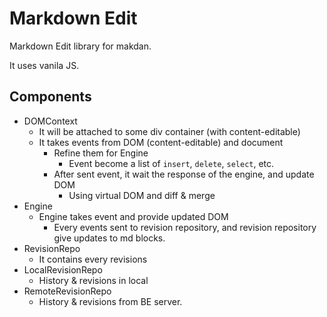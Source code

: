 # Markdown Edit

Markdown Edit library for makdan.

It uses vanila JS.

## Components

- DOMContext
	- It will be attached to some div container (with content-editable)
  - It takes events from DOM (content-editable) and document
	  - Refine them for Engine
		- Event become a list of `insert`, `delete`, `select`, etc.
	- After sent event, it wait the response of the engine, and update DOM
	  - Using virtual DOM and diff & merge
- Engine
  - Engine takes event and provide updated DOM
	- Every events sent to revision repository, and revision repository give updates to md blocks.
- RevisionRepo
	- It contains every revisions
- LocalRevisionRepo
	- History & revisions in local
- RemoteRevisionRepo
	- History & revisions from BE server.
